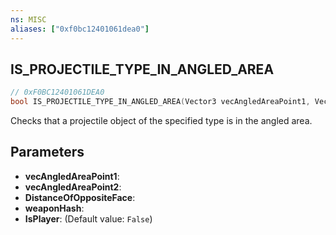 ```yaml
---
ns: MISC
aliases: ["0xf0bc12401061dea0"]
---
```

## IS_PROJECTILE_TYPE_IN_ANGLED_AREA

```c
// 0xF0BC12401061DEA0
bool IS_PROJECTILE_TYPE_IN_ANGLED_AREA(Vector3 vecAngledAreaPoint1, Vector3 vecAngledAreaPoint2, float DistanceOfOppositeFace, Hash weaponHash, bool IsPlayer);
```

Checks that a projectile object of the specified type is in the angled area.


## Parameters
* **vecAngledAreaPoint1**: 
* **vecAngledAreaPoint2**: 
* **DistanceOfOppositeFace**: 
* **weaponHash**: 
* **IsPlayer**: (Default value: `False`)
